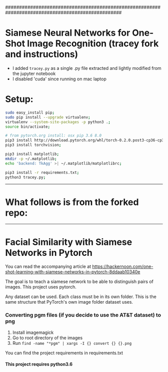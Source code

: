 

##################################################################################################
# Siamese Neural Networks for One-Shot Image Recognition (tracey fork and instructions)
- I added `tracey.py` as a single .py file extracted and lightly modified from the jupyter notebook
- I disabled 'cuda' since running on mac laptop

# Setup:

```bash
sudo easy_install pip;
sudo pip install --upgrade virtualenv;
virtualenv --system-site-packages -p python3 .;
source bin/activate;

# from pytorch.org install: osx pip 3.6 8.0
pip3 install http://download.pytorch.org/whl/torch-0.2.0.post3-cp36-cp36m-macosx_10_7_x86_64.whl;
pip3 install torchvision;

pip3 install matplotlib;
mkdir -p ~/.matplotlib;
echo 'backend: TkAgg' >| ~/.matplotlib/matplotlibrc;

pip3 install -r requirements.txt;
python3 tracey.py;
```



---
# What follows is from the forked repo:
---

# Facial Similarity with Siamese Networks in Pytorch
You can read the accompanying article at https://hackernoon.com/one-shot-learning-with-siamese-networks-in-pytorch-8ddaab10340e

The goal is to teach a siamese network to be able to distinguish pairs of images.
This project uses pytorch.

Any dataset can be used. Each class must be in its own folder. This is the same structure that PyTorch's own image folder dataset uses.

### Converting pgm files (if you decide to use the AT&T dataset) to png
1. Install imagemagick
2. Go to root directory of the images
3. Run `find -name "*pgm" | xargs -I {} convert {} {}.png`


You can find the project requirements in requirements.txt

#### This project requires python3.6

